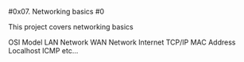 #0x07. Networking basics #0

This project covers networking basics

OSI Model
LAN Network
WAN Network
Internet
TCP/IP
MAC Address
Localhost
ICMP
etc...
